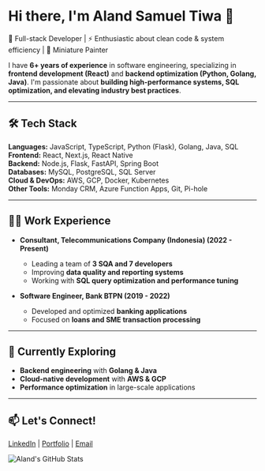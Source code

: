 # Hi there, I'm Aland Samuel Tiwa 👋  

🎯 Full-stack Developer | ⚡ Enthusiastic about clean code & system efficiency | 🎨 Miniature Painter  

I have **6+ years of experience** in software engineering, specializing in **frontend development (React)** and **backend optimization (Python, Golang, Java)**. I'm passionate about **building high-performance systems, SQL optimization, and elevating industry best practices**.  

---

## 🛠 Tech Stack  
**Languages:** JavaScript, TypeScript, Python (Flask), Golang, Java, SQL  
**Frontend:** React, Next.js, React Native  
**Backend:** Node.js, Flask, FastAPI, Spring Boot  
**Databases:** MySQL, PostgreSQL, SQL Server  
**Cloud & DevOps:** AWS, GCP, Docker, Kubernetes  
**Other Tools:** Monday CRM, Azure Function Apps, Git, Pi-hole  

---

## 👨‍💻 Work Experience  
- **Consultant, Telecommunications Company (Indonesia) (2022 - Present)**  
  - Leading a team of **3 SQA and 7 developers**  
  - Improving **data quality and reporting systems**  
  - Working with **SQL query optimization and performance tuning**  

- **Software Engineer, Bank BTPN (2019 - 2022)**  
  - Developed and optimized **banking applications**  
  - Focused on **loans and SME transaction processing**  

---

## 🌱 Currently Exploring  
- **Backend engineering** with **Golang & Java**  
- **Cloud-native development** with **AWS & GCP**  
- **Performance optimization** in large-scale applications  

---

## 📫 Let's Connect!  
[LinkedIn](https://linkedin.com/in/yourprofile) | [Portfolio](https://yourwebsite.com) | [Email](mailto:your@email.com)  

![Aland's GitHub Stats](https://github-readme-stats.vercel.app/api?username=alandtiwa&show_icons=true&theme=dark)  
